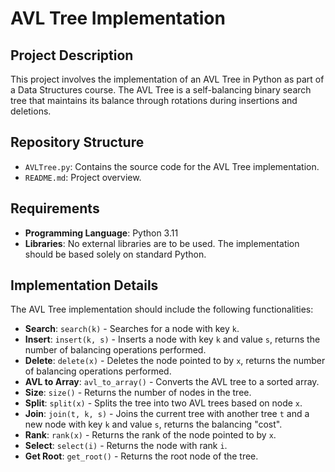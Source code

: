 # AVL Tree Implementation

## Project Description

This project involves the implementation of an AVL Tree in Python as part of a Data Structures course. The AVL Tree is a self-balancing binary search tree that maintains its balance through rotations during insertions and deletions.

## Repository Structure

- `AVLTree.py`: Contains the source code for the AVL Tree implementation.
- `README.md`: Project overview.

## Requirements

- **Programming Language**: Python 3.11
- **Libraries**: No external libraries are to be used. The implementation should be based solely on standard Python.

## Implementation Details

The AVL Tree implementation should include the following functionalities:

- **Search**: `search(k)` - Searches for a node with key `k`.
- **Insert**: `insert(k, s)` - Inserts a node with key `k` and value `s`, returns the number of balancing operations performed.
- **Delete**: `delete(x)` - Deletes the node pointed to by `x`, returns the number of balancing operations performed.
- **AVL to Array**: `avl_to_array()` - Converts the AVL tree to a sorted array.
- **Size**: `size()` - Returns the number of nodes in the tree.
- **Split**: `split(x)` - Splits the tree into two AVL trees based on node `x`.
- **Join**: `join(t, k, s)` - Joins the current tree with another tree `t` and a new node with key `k` and value `s`, returns the balancing "cost".
- **Rank**: `rank(x)` - Returns the rank of the node pointed to by `x`.
- **Select**: `select(i)` - Returns the node with rank `i`.
- **Get Root**: `get_root()` - Returns the root node of the tree.

